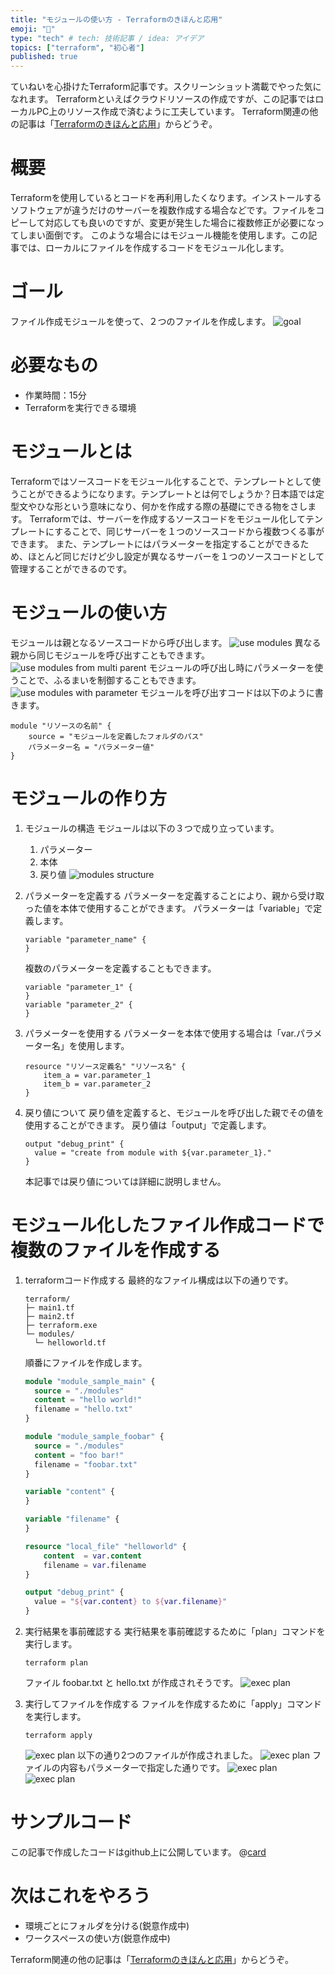 ```yaml
---
title: "モジュールの使い方 - Terraformのきほんと応用"
emoji: "🐣"
type: "tech" # tech: 技術記事 / idea: アイデア
topics: ["terraform", "初心者"]
published: true
---
```

ていねいを心掛けたTerraform記事です。スクリーンショット満載でやった気になれます。
Terraformといえばクラウドリソースの作成ですが、この記事ではローカルPC上のリソース作成で済むように工夫しています。
Terraform関連の他の記事は「[Terraformのきほんと応用](https://zenn.dev/sway/articles/terraform_index_list)」からどうぞ。

# 概要
Terraformを使用しているとコードを再利用したくなります。インストールするソフトウェアが違うだけのサーバーを複数作成する場合などです。ファイルをコピーして対応しても良いのですが、変更が発生した場合に複数修正が必要になってしまい面倒です。
このような場合にはモジュール機能を使用します。この記事では、ローカルにファイルを作成するコードをモジュール化します。

# ゴール
ファイル作成モジュールを使って、２つのファイルを作成します。
![goal](/images/terraform_biginner_modules/terraform_biginner_modules_goal.jpg)

# 必要なもの
- 作業時間：15分
- Terraformを実行できる環境

# モジュールとは
Terraformではソースコードをモジュール化することで、テンプレートとして使うことができるようになります。テンプレートとは何でしょうか？日本語では定型文やひな形という意味になり、何かを作成する際の基礎にできる物をさします。
Terraformでは、サーバーを作成するソースコードをモジュール化してテンプレートにすることで、同じサーバーを１つのソースコードから複数つくる事ができます。
また、テンプレートにはパラメーターを指定することができるため、ほとんど同じだけど少し設定が異なるサーバーを１つのソースコードとして管理することができるのです。 

# モジュールの使い方
モジュールは親となるソースコードから呼び出します。
![use modules](/images/terraform_biginner_modules/terraform_biginner_modules_usage_01.jpg)
異なる親から同じモジュールを呼び出すこともできます。
![use modules from multi parent](/images/terraform_biginner_modules/terraform_biginner_modules_usage_02.jpg)
モジュールの呼び出し時にパラメーターを使うことで、ふるまいを制御することもできます。
![use modules with parameter](/images/terraform_biginner_modules/terraform_biginner_modules_usage_03.jpg)
モジュールを呼び出すコードは以下のように書きます。
```hcl
module "リソースの名前" {
    source = "モジュールを定義したフォルダのパス"
    パラメーター名 = "パラメーター値"
}
```

# モジュールの作り方

1. モジュールの構造
    モジュールは以下の３つで成り立っています。
    1. パラメーター
    1. 本体
    1. 戻り値
    ![modules structure](/images/terraform_biginner_modules/terraform_biginner_modules_structure_01.jpg)

1. パラメーターを定義する
    パラメーターを定義することにより、親から受け取った値を本体で使用することができます。
    パラメーターは「variable」で定義します。
    ```hcl
    variable "parameter_name" {
    }
    ````
    複数のパラメーターを定義することもできます。
    ```hcl
    variable "parameter_1" {
    }
    variable "parameter_2" {
    }
    ````

1. パラメーターを使用する
    パラメーターを本体で使用する場合は「var.パラメーター名」を使用します。
    ```hcl
    resource "リソース定義名" "リソース名" {
        item_a = var.parameter_1
        item_b = var.parameter_2
    }
    ```

1. 戻り値について
    戻り値を定義すると、モジュールを呼び出した親でその値を使用することができます。
    戻り値は「output」で定義します。
    ```hcl
    output "debug_print" {
      value = "create from module with ${var.parameter_1}."
    }
    ```
    本記事では戻り値については詳細に説明しません。

# モジュール化したファイル作成コードで複数のファイルを作成する

1. terraformコード作成する
    最終的なファイル構成は以下の通りです。
    ```
    terraform/
    ├─ main1.tf
    ├─ main2.tf
    ├─ terraform.exe
    └─ modules/
      └─ helloworld.tf
    ```
    順番にファイルを作成します。
    ```hcl:main1.tf
    module "module_sample_main" {
      source = "./modules"
      content = "hello world!"
      filename = "hello.txt"
    }
    ```
    ```hcl:main2.tf
    module "module_sample_foobar" {
      source = "./modules"
      content = "foo bar!"
      filename = "foobar.txt"
    }
    ```
    ```hcl:modules/helloworld.tf
    variable "content" {
    }

    variable "filename" {
    }

    resource "local_file" "helloworld" {
        content  = var.content
        filename = var.filename
    }

    output "debug_print" {
      value = "${var.content} to ${var.filename}"
    }
    ```

1. 実行結果を事前確認する
    実行結果を事前確認するために「plan」コマンドを実行します。
    ```
    terraform plan
    ```
    ファイル foobar.txt と hello.txt が作成されそうです。
    ![exec plan](/images/terraform_biginner_modules/terraform_biginner_modules_tutorial_01.jpg)

1. 実行してファイルを作成する
    ファイルを作成するために「apply」コマンドを実行します。
    ```
    terraform apply
    ```
    ![exec plan](/images/terraform_biginner_modules/terraform_biginner_modules_tutorial_02.jpg)
    以下の通り2つのファイルが作成されました。
    ![exec plan](/images/terraform_biginner_modules/terraform_biginner_modules_tutorial_03.jpg)
    ファイルの内容もパラメーターで指定した通りです。
    ![exec plan](/images/terraform_biginner_modules/terraform_biginner_modules_tutorial_04.jpg)
    ![exec plan](/images/terraform_biginner_modules/terraform_biginner_modules_tutorial_05.jpg)

# サンプルコード
この記事で作成したコードはgithub上に公開しています。
@[card](https://github.com/sway11466/zenn/tree/main/sample_codes/terraform_biginner_modules)

# 次はこれをやろう
- 環境ごとにフォルダを分ける(鋭意作成中)
- ワークスペースの使い方(鋭意作成中)

Terraform関連の他の記事は「[Terraformのきほんと応用](https://zenn.dev/sway/articles/terraform_index_list)」からどうぞ。
